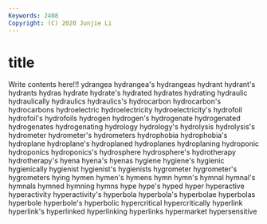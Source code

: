 ```yaml
---
Keywords: 2408
Copyright: (C) 2020 Junjie Li
---
```


# title

Write contents here!!!
ydrangea 
hydrangea's 
hydrangeas 
hydrant 
hydrant's 
hydrants 
hydras 
hydrate 
hydrate's
hydrated 
hydrates 
hydrating 
hydraulic 
hydraulically 
hydraulics 
hydraulics's 
hydrocarbon 
hydrocarbon's 
hydrocarbons
hydroelectric 
hydroelectricity 
hydroelectricity's 
hydrofoil 
hydrofoil's 
hydrofoils 
hydrogen 
hydrogen's 
hydrogenate 
hydrogenated
hydrogenates 
hydrogenating 
hydrology 
hydrology's 
hydrolysis 
hydrolysis's 
hydrometer 
hydrometer's 
hydrometers 
hydrophobia
hydrophobia's 
hydroplane 
hydroplane's 
hydroplaned 
hydroplanes 
hydroplaning 
hydroponic 
hydroponics 
hydroponics's 
hydrosphere
hydrosphere's 
hydrotherapy 
hydrotherapy's 
hyena 
hyena's 
hyenas 
hygiene 
hygiene's 
hygienic 
hygienically
hygienist 
hygienist's 
hygienists 
hygrometer 
hygrometer's 
hygrometers 
hying 
hymen 
hymen's 
hymens
hymn 
hymn's 
hymnal 
hymnal's 
hymnals 
hymned 
hymning 
hymns 
hype 
hype's
hyped 
hyper 
hyperactive 
hyperactivity 
hyperactivity's 
hyperbola 
hyperbola's 
hyperbolae 
hyperbolas 
hyperbole
hyperbole's 
hyperbolic 
hypercritical 
hypercritically 
hyperlink 
hyperlink's 
hyperlinked 
hyperlinking 
hyperlinks 
hypermarket
hypersensitive 
